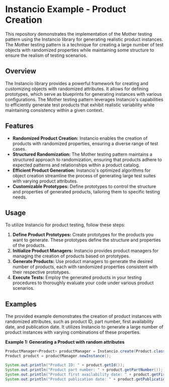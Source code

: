 # Instancio Example - Product Creation

This repository demonstrates the implementation of the Mother testing pattern using the Instancio library for generating realistic product instances. The Mother testing pattern is a technique for creating a large number of test objects with randomized properties while maintaining some structure to ensure the realism of testing scenarios.

## Overview

The Instancio library provides a powerful framework for creating and customizing objects with randomized attributes. It allows for defining prototypes, which serve as blueprints for generating instances with various configurations. The Mother testing pattern leverages Instancio's capabilities to efficiently generate test products that exhibit realistic variability while maintaining consistency within a given context.

## Features
* **Randomized Product Creation:** Instancio enables the creation of products with randomized properties, ensuring a diverse range of test cases.
* **Structured Randomization:** The Mother testing pattern maintains a structured approach to randomization, ensuring that products adhere to expected patterns and relationships within a product catalog.
* **Efficient Product Generation:** Instancio's optimized algorithms for object creation streamline the process of generating large test suites with varying product attributes.
* **Customizable Prototypes:** Define prototypes to control the structure and properties of generated products, tailoring them to specific testing needs.

## Usage
To utilize Instancio for product testing, follow these steps:
1. **Define Product Prototypes:** Create prototypes for the products you want to generate. These prototypes define the structure and properties of the products.
2. **Initialize Product Managers:** Instancio provides product managers for managing the creation of products based on prototypes.
3. **Generate Products:** Use product managers to generate the desired number of products, each with randomized properties consistent with their respective prototypes.
4. **Execute Tests:** Employ the generated products in your testing procedures to thoroughly evaluate your code under various product scenarios.

## Examples
The provided example demonstrates the creation of product instances with randomized attributes, such as product ID, part number, first availability date, and publication date. It utilizes Instancio to generate a large number of product instances with varying combinations of these properties.

**Example 1: Generating a Product with random attributes**

```java
ProductManager<Product> productManager = Instancio.create(Product.class);
Product product = productManager.newInstance();

System.out.println("Product ID: " + product.getId());
System.out.println("Product part number: " + product.getPartNumber());
System.out.println("Product first availability date: " + product.getFirstAvailabilityDate());
System.out.println("Product publication date: " + product.getPublicationDate());
